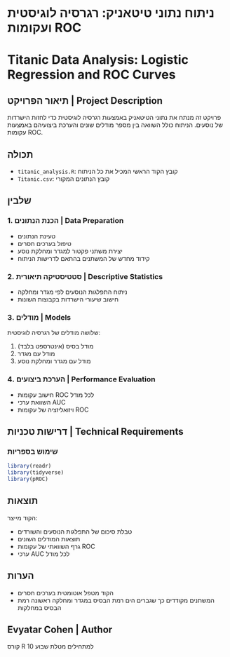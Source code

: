 # ניתוח נתוני טיטאניק: רגרסיה לוגיסטית ועקומות ROC
# Titanic Data Analysis: Logistic Regression and ROC Curves

## תיאור הפרויקט | Project Description

פרויקט זה מנתח את נתוני הטיטאניק באמצעות רגרסיה לוגיסטית כדי לחזות הישרדות של נוסעים. הניתוח כולל השוואה בין מספר מודלים שונים והערכת ביצועיהם באמצעות עקומות ROC.

## תכולה

- `titanic_analysis.R`: קובץ הקוד הראשי המכיל את כל הניתוח  
- `Titanic.csv`: קובץ הנתונים המקורי  

## שלבין

### 1. הכנת הנתונים | Data Preparation  
- טעינת הנתונים  
- טיפול בערכים חסרים  
- יצירת משתני פקטור למגדר ומחלקת נוסע  
- קידוד מחדש של המשתנים בהתאם לדרישות הניתוח  

### 2. סטטיסטיקה תיאורית | Descriptive Statistics  
- ניתוח התפלגות הנוסעים לפי מגדר ומחלקה  
- חישוב שיעורי הישרדות בקבוצות השונות  

### 3. מודלים | Models  
שלושה מודלים של רגרסיה לוגיסטית:  
1. מודל בסיס (אינטרספט בלבד)  
2. מודל עם מגדר  
3. מודל עם מגדר ומחלקת נוסע  

### 4. הערכת ביצועים | Performance Evaluation  
- חישוב עקומות ROC לכל מודל  
- השוואת ערכי AUC  
- ויזואליזציה של עקומות ROC  

## דרישות טכניות | Technical Requirements  

### שימוש בספריות  
```r
library(readr)
library(tidyverse)
library(pROC)
```

## תוצאות  
הקוד מייצר:  
- טבלת סיכום של התפלגות הנוסעים והשורדים  
- תוצאות המודלים השונים  
- גרף השוואתי של עקומות ROC  
- ערכי AUC לכל מודל  

## הערות  

- הקוד מטפל אוטומטית בערכים חסרים  
- המשתנים מקודדים כך שגברים הים רמת הבסיס במגדר ומחלקה ראשונה רמת הבסיס במחלקות  

## Evyatar Cohen | Author  

קורס R למתחילים מטלת שבוע 10  

